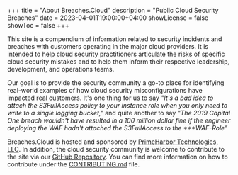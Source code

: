 +++
title = "About Breaches.Cloud"
description = "Public Cloud Security Breaches"
date = 2023-04-01T19:00:00+04:00
showLicense = false
showToc = false
+++

This site is a compendium of information related to security incidents and breaches with customers operating in the major cloud providers. It is intended to help cloud security practitioners articulate the risks of specific cloud security mistakes and to help them inform their respective leadership, development, and operations teams.

Our goal is to provide the security community a go-to place for identifying real-world examples of how cloud security misconfigurations have impacted real customers. It's one thing for us to say *"It's a bad idea to attach the S3FullAccess policy to your instance role when you only need to write to a single logging bucket,"* and quite another to say *"The 2019 Capital One breach wouldn't have resulted in a 100 million dollar fine if the engineer deploying the WAF hadn't attached the S3FullAccess to the \*\*\*WAF-Role"*

Breaches.Cloud is hosted and sponsored by [PrimeHarbor Technologies, LLC](https://www.primeharbor.com). In addition, the cloud security community is welcome to contribute to the site via our [GitHub Repository](https://github.com/jchrisfarris/breaches.cloud). You can find more information on how to contribute under the [CONTRIBUTING.md](https://github.com/jchrisfarris/breaches.cloud/CONTRIBUTING.md) file.
